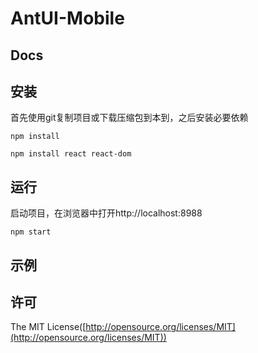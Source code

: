 # AntUI-Mobile

## Docs

## 安装
首先使用git复制项目或下载压缩包到本到，之后安装必要依赖
```
npm install

npm install react react-dom
```
## 运行
启动项目，在浏览器中打开http://localhost:8988
```
npm start
```
## 示例

## 许可

The MIT License([http://opensource.org/licenses/MIT](http://opensource.org/licenses/MIT))


